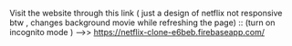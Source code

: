 Visit the website through this link ( just a design of netflix not responsive btw , changes background movie while refreshing the page) ::
(turn on incognito mode ) -->> https://netflix-clone-e6beb.firebaseapp.com/
